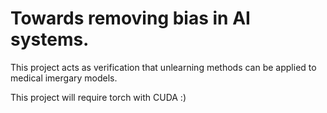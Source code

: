 # Towards removing bias in AI systems.
This project acts as verification that unlearning methods can be applied to medical imergary models.

This project will require torch with CUDA :)
